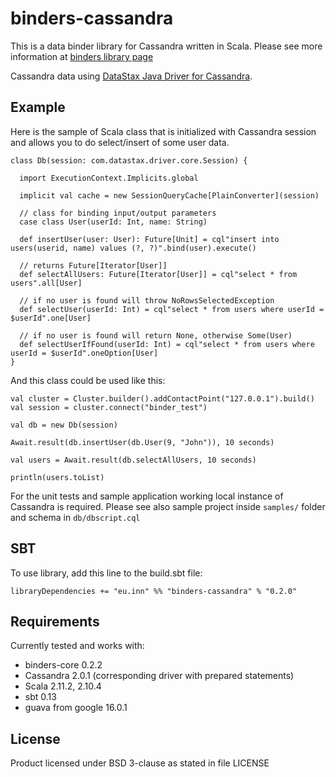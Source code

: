 # binders-cassandra

This is a data binder library for Cassandra written in Scala. Please see more information at [binders library page](https://github.com/InnovaCo/binders)

Cassandra data using [DataStax Java Driver for Cassandra](https://github.com/datastax/java-driver).

## Example

Here is the sample of Scala class that is initialized with Cassandra session and allows you to do select/insert of some user data.

    class Db(session: com.datastax.driver.core.Session) {

      import ExecutionContext.Implicits.global

      implicit val cache = new SessionQueryCache[PlainConverter](session)

      // class for binding input/output parameters
      case class User(userId: Int, name: String)

      def insertUser(user: User): Future[Unit] = cql"insert into users(userid, name) values (?, ?)".bind(user).execute()

      // returns Future[Iterator[User]]
      def selectAllUsers: Future[Iterator[User]] = cql"select * from users".all[User]

      // if no user is found will throw NoRowsSelectedException
      def selectUser(userId: Int) = cql"select * from users where userId = $userId".one[User]

      // if no user is found will return None, otherwise Some(User)
      def selectUserIfFound(userId: Int) = cql"select * from users where userId = $userId".oneOption[User]
    }

And this class could be used like this:

    val cluster = Cluster.builder().addContactPoint("127.0.0.1").build()
    val session = cluster.connect("binder_test")

    val db = new Db(session)

    Await.result(db.insertUser(db.User(9, "John")), 10 seconds)

    val users = Await.result(db.selectAllUsers, 10 seconds)

    println(users.toList)

For the unit tests and sample application working local instance of Cassandra is required. Please see also sample project inside `samples/` folder and schema in `db/dbscript.cql`

## SBT

To use library, add this line to the build.sbt file:

    libraryDependencies += "eu.inn" %% "binders-cassandra" % "0.2.0"

## Requirements

Currently tested and works with:

* binders-core 0.2.2
* Cassandra 2.0.1 (corresponding driver with prepared statements)
* Scala 2.11.2, 2.10.4
* sbt 0.13
* guava from google 16.0.1

## License

Product licensed under BSD 3-clause as stated in file LICENSE
